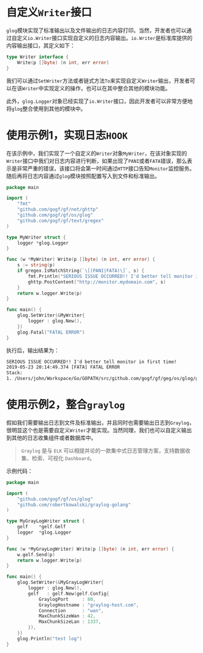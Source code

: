 
# 自定义`Writer`接口

`glog`模块实现了标准输出以及文件输出的日志内容打印。当然，开发者也可以通过自定义`io.Writer`接口实现自定义的日志内容输出。`io.Writer`是标准库提供的内容输出接口，其定义如下：

```go
type Writer interface {
	Write(p []byte) (n int, err error)
}
```

我们可以通过`SetWriter`方法或者链式方法`To`来实现自定义`Writer`输出，开发者可以在该`Writer`中实现定义的操作，也可以在其中整合其他的模块功能。

此外，`glog.Logger`对象已经实现了`io.Writer`接口，因此开发者可以非常方便地将`glog`整合使用到其他的模块中。

# 使用示例1，实现日志`HOOK`

在该示例中，我们实现了一个自定义的`Writer`对象`MyWriter`，在该对象实现的`Writer`接口中我们对日志内容进行判断，如果出现了`PANI`或者`FATA`错误，那么表示是非常严重的错误，该接口将会第一时间通过`HTTP`接口告知`Monitor`监控服务。随后再将日志内容通过`glog`模块按照配置写入到文件和标准输出。

```go
package main

import (
	"fmt"
	"github.com/gogf/gf/net/ghttp"
	"github.com/gogf/gf/os/glog"
	"github.com/gogf/gf/text/gregex"
)

type MyWriter struct {
	logger *glog.Logger
}

func (w *MyWriter) Write(p []byte) (n int, err error) {
	s := string(p)
	if gregex.IsMatchString(`\[(PANI|FATA)\]`, s) {
		fmt.Println("SERIOUS ISSUE OCCURRED!! I'd better tell monitor in first time!")
		ghttp.PostContent("http://monitor.mydomain.com", s)
	}
	return w.logger.Write(p)
}

func main() {
	glog.SetWriter(&MyWriter{
		logger : glog.New(),
	})
	glog.Fatal("FATAL ERROR")
}
```
执行后，输出结果为：
```html
SERIOUS ISSUE OCCURRED!! I'd better tell monitor in first time!
2019-05-23 20:14:49.374 [FATA] FATAL ERROR
Stack:
1. /Users/john/Workspace/Go/GOPATH/src/github.com/gogf/gf/geg/os/glog/glog_writer_hook.go:27
```

# 使用示例2，整合`graylog`

假如我们需要输出日志到文件及标准输出，并且同时也需要输出日志到`Graylog`，很明显这个也是需要自定义`Writer`才能实现。当然同理，我们也可以自定义输出到其他的日志收集组件或者数据库中。

> `Graylog` 是与 `ELK` 可以相提并论的一款集中式日志管理方案，支持数据收集、检索、可视化 `Dashboard`。

示例代码：

```go
package main

import (
	"github.com/gogf/gf/os/glog"
	"github.com/robertkowalski/graylog-golang"
)

type MyGrayLogWriter struct {
	gelf    *gelf.Gelf
	logger  *glog.Logger
}

func (w *MyGrayLogWriter) Write(p []byte) (n int, err error) {
	w.gelf.Send(p)
	return w.logger.Write(p)
}

func main() {
	glog.SetWriter(&MyGrayLogWriter{
		logger : glog.New(),
		gelf   : gelf.New(gelf.Config{
			GraylogPort     : 80,
			GraylogHostname : "graylog-host.com",
			Connection      : "wan",
			MaxChunkSizeWan : 42,
			MaxChunkSizeLan : 1337,
		}),
	})
	glog.Println("test log")
}
```

